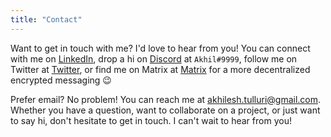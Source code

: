 ```yaml
---
title: "Contact"
---
```


Want to get in touch with me? I'd love to hear from you! You can connect with me on [LinkedIn](https://www.linkedin.com/in/akhilcodes/), drop a hi on [Discord](https://discord.com/) at `Akhil#9999`, follow me on Twitter at [Twitter](https://twitter.com/AkhilCodes/), or find me on Matrix at [Matrix](https://matrix.to/#/@akhilcodes:matrix.org) for a more decentralized encrypted messaging 😉

Prefer email? No problem! You can reach me at akhilesh.tulluri@gmail.com. 
Whether you have a question, want to collaborate on a project, or just want to say hi, don't hesitate to get in touch. I can't wait to hear from you!